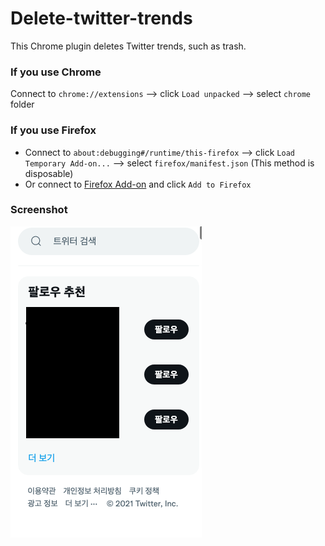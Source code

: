 # Delete-twitter-trends

This Chrome plugin deletes Twitter trends, such as trash.

### If you use Chrome
Connect to `chrome://extensions` --> click `Load unpacked` --> select `chrome` folder

### If you use Firefox
* Connect to `about:debugging#/runtime/this-firefox` --> click `Load Temporary Add-on...` --> select `firefox/manifest.json` (This method is disposable)<br>
* Or connect to [Firefox Add-on](https://addons.mozilla.org/ko/firefox/addon/delete-twitter-trends/) and click `Add to Firefox`

### Screenshot
![screenshot](screenshot.png)